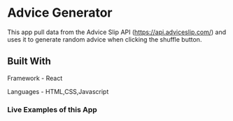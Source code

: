 # Advice Generator
This app pull data from the Advice Slip API (https://api.adviceslip.com/) and uses it to generate random advice when clicking the shuffle button.

## Built With

Framework - React 

Languages - HTML,CSS,Javascript

### Live Examples of this App




